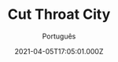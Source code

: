 ---
id: '201c126e-a01d-4d58-a99c-2fca85feee0a'
type: 'movie' # Filme, Série, Anime
title: "Cut Throat City"
synopsis: ["Quando quatro amigos de infância retornam ao Distrito Lower Ninth, em Nova Orleães, depois do furacão Katrina, eles encontram suas casas destruídas, e as perspectivas de trabalho são inexistentes. Sem alternativas, decidem recorrer a um gângster local, em busca de emprego, e são contratados para assaltar um cassino, no coração da cidade.",
]
originalTitle: "Cut Throat City"
date: '2021-04-05T17:05:01.000Z'
update: '2021-04-05T17:05:01.000Z'
releaseDate: '2020-07-31T03:00:00.000Z'
imdb:
  rating: '4.9' # 8.5
  id: '' # tt0470752
duration: '2h 03 Min'
trailer:
  urls: [
    'jeZ5pkGzddE',
  ]
tags: ['1080p']
genre: ['Ação', 'Crime', 'Drama'] #
quality: 'BluRay' # BluRay, WEB-DL, HDTV, WEB-DL4K, WEB-DLe
format: 'Mkv' # MKV, MP4, TS
audio: 'Português, Inglês' # Dublado, Legendado, Dual Audio, Dub & Leg
subtitle: 'Português' # Português, inglês,
size: '2.89 GB' # 4.8 GB
audioQuality: 10
videoQuality: 10
directors: []
#  - name: 'Lana Wachowski'
#    image: ''
#  - name: 'Lilly Wachowski'
#    image: ''
cast: []
#  - name: 'Keanu Reeves'
#    image: ''
#    characterName: 'Neo'
writers: []
#  - name: ''
#    image: ''
maturityRating:
  age: '' # L , 10, 12, 14, 16, 18
  topics: [''] # Violence, Illegal drugs, Inappropriate Language, Legal Drugs, Sexual Content, Extreme Violence
###########################################
download:
  
  - url: 'magnet:?xt=urn:btih:0691ede246bb9ed9cf066831aaca17bafaba8d6e&dn=Cut.Throat.City.2020.1080p.BRRip.x264.DUAL-TDF&tr=udp%3a%2f%2ftracker.opentrackr.org%3a1337%2fannounce&tr=udp%3a%2f%2ftracker.openbittorrent.com%3a80%2fannounce&tr=udp%3a%2f%2ftracker.trackerfix.com%3a80%2fannounce&tr=udp%3a%2f%2ftracker.coppersurfer.tk%3a6969%2fannounce&tr=udp%3a%2f%2ftracker.leechers-paradise.org%3a6969%2fannounce&tr=udp%3a%2f%2feddie4.nl%3a6969%2fannounce&tr=udp%3a%2f%2fp4p.arenabg.com%3a1337%2fannounce&tr=udp%3a%2f%2fexplodie.org%3a6969%2fannounce&tr=udp%3a%2f%2fzer0day.ch%3a1337%2fannounce'
    resolution: '1080p' # 720p, 1080p, 4K,
    audio: 'Dual Áudio' # Dublado, Legendado, Dual Audio
    size: '' # 4.8 GB
    quality: '' # BluRay, WEB-DL
    format: '' # MKV
images:
  cover: '/assets/movies/cut-throat-city.jpg'
  background: '/assets/movies/'
---